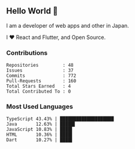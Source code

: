 ## Hello World 👋

I am a developer of web apps and other in Japan.

I ❤️ React and Flutter, and Open Source.

### Contributions

    Repositories         : 48
    Issues               : 37
    Commits              : 772
    Pull-Requests        : 160
    Total Stars Earned   : 4
    Total Contributed To : 0

### Most Used Languages

    TypeScript 43.43% | ████████████████████
    Java       12.63% | █████▌
    JavaScript 10.83% | ████▌
    HTML       10.36% | ████▌
    Dart       10.27% | ████▌
